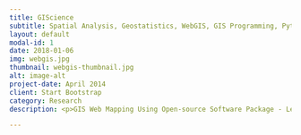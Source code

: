 ```yaml
---
title: GIScience
subtitle: Spatial Analysis, Geostatistics, WebGIS, GIS Programming, Python, R
layout: default
modal-id: 1
date: 2018-01-06
img: webgis.jpg
thumbnail: webgis-thumbnail.jpg
alt: image-alt
project-date: April 2014
client: Start Bootstrap
category: Research
description: <p>GIS Web Mapping Using Open-source Software Package - Leaflet for R</p><br> <img src="img/research/webgis.jpg" class="img-responsive img-centered"">

---
```

